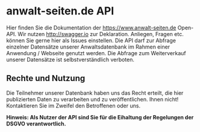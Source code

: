 # anwalt-seiten.de API
Hier finden Sie die Dokumentation der https://www.anwalt-seiten.de Open-API. Wir nutzen http://swagger.io zur Deklaration. Anliegen, Fragen etc. können Sie gerne hier als Issues einstellen.
Die API darf zur Abfrage einzelner Datensätze unserer Anwaltsdatenbank im Rahmen einer Anwendung / Webseite genutzt werden. Die Abfrage zum Weiterverkauf unserer Datensätze ist selbstverständlich verboten.

## Rechte und Nutzung
Die Teilnehmer unserer Datenbank haben uns das Recht erteilt, die hier publizierten Daten zu verarbeiten und zu veröffentlichen. Ihnen nicht! Kontaktieren Sie im Zweifel den Betroffenen oder uns. 

**Hinweis: Als Nutzer der API sind Sie für die Eihaltung der Regelungen der DSGVO verantwortlich.**


